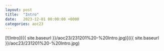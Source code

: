 ```yaml
---
layout: post
title:  "Intro"
date:   2023-12-01 00:00:00 +0000
categories: aoc23
---
```


[![Intro]({{ site.baseurl }}/aoc23/231201%20-%20Intro.jpg)]({{ site.baseurl }}/aoc23/231201%20-%20Intro.jpg)

